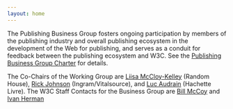 ```yaml
---
layout: home
---
```


The Publishing Business Group fosters ongoing participation by members of the publishing industry and overall publishing ecosystem in the development of the Web for publishing, and serves as a conduit for feedback between the publishing ecosystem and W3C. See the [Publishing Business Group Charter](https://www.w3.org/2017/02/PublishingBGcharter) for details.


The Co-Chairs of the Working Group are [Liisa McCloy-Kelley](mailto:LMcCloy-Kelley@randomhouse.com) (Random House), [Rick Johnson](mailto:rick.johnson@ingramcontent.com) (Ingram/Vitalsource), and [Luc Audrain](mailto:laudrain@hachette-livre.fr) (Hachette Livre). The W3C Staff Contacts for the Business Group are [Bill McCoy](mailto:bmccoy@w3.org) and [Ivan Herman](mailto:ivan@w3.org)

